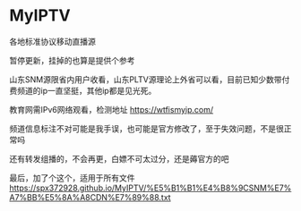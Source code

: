 # MyIPTV
各地标准协议移动直播源

暂停更新，挂掉的也算是提供个参考

山东SNM源限省内用户收看，山东PLTV源理论上外省可以看，目前已知少数带付费频道的ip一直坚挺，其他ip都是见光死。

教育网需IPv6网络观看，检测地址 https://wtfismyip.com/ 

频道信息标注不对可能是我手误，也可能是官方修改了，至于失效问题，不是很正常吗

还有转发组播的，不会再更，白嫖不可太过分，还是薅官方的吧

最后，加了个这个，适用于所有文件 https://spx372928.github.io/MyIPTV/%E5%B1%B1%E4%B8%9CSNM%E7%A7%BB%E5%8A%A8CDN%E7%89%88.txt
